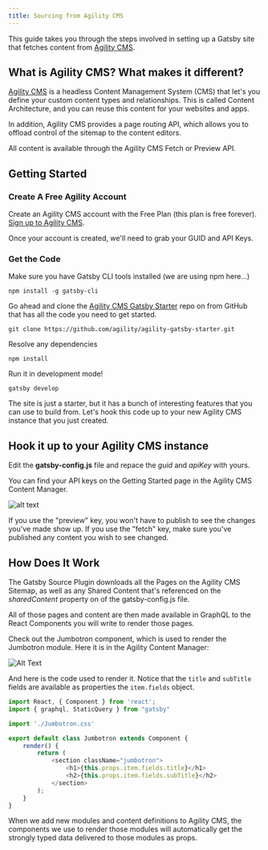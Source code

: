 ```yaml
---
title: Sourcing from Agility CMS
---
```


This guide takes you through the steps involved in setting up a Gatsby site that fetches content from [Agility CMS](https://agilitycms.com/).

## What is Agility CMS? What makes it different?

[Agility CMS](https://agilitycms.com/) is a headless Content Management System (CMS) that let's you define your custom content types and relationships.  This is called Content Architecture, and you can reuse this content for your websites and apps.

In addition, Agility CMS provides a page routing API, which allows you to offload control of the sitemap to the content editors.

All content is available through the Agility CMS Fetch or Preview API.


## Getting Started

### Create A Free Agility Account
Create an Agility CMS account with the Free Plan (this plan is free forever). [Sign up to Agility CMS](https://account.agilitycms.com/sign-up?product=agility-free).  

Once your account is created, we'll need to grab your GUID and API Keys.

### Get the Code

Make sure you have Gatsby CLI tools installed (we are using npm here...)
```shell
npm install -g gatsby-cli
```

Go ahead and clone the [Agility CMS Gatsby Starter](https://github.com/agility/agility-gatsby-starter) repo on from GitHub that has all the code you need to get started.
```shell
git clone https://github.com/agility/agility-gatsby-starter.git
```

Resolve any dependencies

```shell
npm install
```

Run it in development mode!
```
gatsby develop
```

The site is just a starter, but it has a bunch of interesting features that you can use to build from.  Let's hook this code up to your new Agility CMS instance that you just created.

## Hook it up to your Agility CMS instance
Edit the **gatsby-config.js** file and repace the *guid* and *apiKey* with yours.  

You can find your API keys on the Getting Started page in the Agility CMS Content Manager.

![alt text](https://help.agilitycms.com/hc/article_attachments/360037700311/Screen_Shot_2019-09-04_at_9.12.15_AM.png "Agility CMS - Dashboard - API Keys")


If you use the "preview" key, you won't have to publish to see the changes you've made show up. If you use the "fetch" key, make sure you've published any content you wish to see changed.

## How Does It Work

The Gatsby Source Plugin downloads all the Pages on the Agility CMS Sitemap, as well as any Shared Content that's referenced on the *sharedContent* property on of the gatsby-config.js file.

All of those pages and content are then made available in GraphQL to the React Components you will write to render those pages.

Check out the Jumbotron component, which is used to render the Jumbotron module.  Here it is in the Agility Content Manager:

![Alt Text](https://res.cloudinary.com/practicaldev/image/fetch/s--OQKoH_Nv--/c_limit%2Cf_auto%2Cfl_progressive%2Cq_auto%2Cw_880/https://thepracticaldev.s3.amazonaws.com/i/mjv2brybc17iyqdoy25u.png "Agility CMS - Example Module - Jumbotron")


And here is the code used to render it.  Notice that the `title` and `subTitle` fields are available as properties the `item.fields` object.

```javascript:title=/src/modules/Jumbotron.js
import React, { Component } from 'react';
import { graphql, StaticQuery } from "gatsby"

import './Jumbotron.css'

export default class Jumbotron extends Component {
    render() {    
        return (
            <section className="jumbotron">
                <h1>{this.props.item.fields.title}</h1>
                <h2>{this.props.item.fields.subTitle}</h2>
            </section>
        );
    }
}
```

When we add new modules and content definitions to Agility CMS, the components we use to render those modules will automatically get the strongly typed data delivered to those modules as props.  
